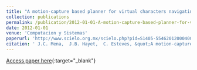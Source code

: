 ```yaml
---
title: "A motion-capture based planner for virtual characters navigating in 3D environments"
collection: publications
permalink: /publication/2012-01-01-A-motion-capture-based-planner-for-virtual-characters-navigating-in-3D-environments
date: 2012-01-01
venue: 'Computacion y Sistemas'
paperurl: 'http://www.scielo.org.mx/scielo.php?pid=S1405-55462012000400003&script=sci_arttext'
citation: ' J.C. Mena,  J.B. Hayet,  C. Esteves, &quot;A motion-capture based planner for virtual characters navigating in 3D environments.&quot; Computacion y Sistemas, 2012.'
---
```

[Access paper here](http://www.scielo.org.mx/scielo.php?pid=S1405-55462012000400003&script=sci_arttext){:target="_blank"}
